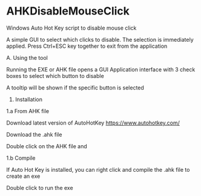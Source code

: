 # AHKDisableMouseClick
Windows Auto Hot Key script to disable mouse click

A simple GUI to select which clicks to disable. The selection is immediately applied. Press Ctrl+ESC key together to exit from the application

A. Using the tool

 Running the EXE or AHK file opens a GUI Application interface with 3 check boxes to select which button to disable
 
 A tooltip will be shown if the specific button is selected

1. Installation

1.a From AHK file

  Download latest version of AutoHotKey https://www.autohotkey.com/
  
  Download the .ahk file
  
  Double click on the AHK file and 
  
1.b Compile

  If Auto Hot Key is installed, you can right click and compile the .ahk file to create an exe
  
  Double click to run the exe
  
